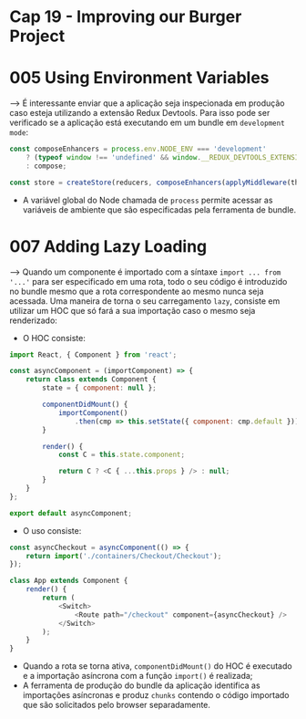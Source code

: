 # Cap 19 - Improving our Burger Project

# 005 Using Environment Variables
--> É interessante enviar que a aplicação seja inspecionada em produção caso esteja utilizando a extensão 
Redux Devtools. Para isso pode ser verificado se a aplicação está executando em um bundle em `development mode`:
```javascript
const composeEnhancers = process.env.NODE_ENV === 'development'
    ? (typeof window !== 'undefined' && window.__REDUX_DEVTOOLS_EXTENSION_COMPOSE__) || compose
    : compose;

const store = createStore(reducers, composeEnhancers(applyMiddleware(thunk)));
```
* A variável global do Node chamada de `process` permite acessar as variáveis de ambiente que são especificadas 
pela ferramenta de bundle.

# 007 Adding Lazy Loading
--> Quando um componente é importado com a síntaxe `import ... from '...'` para ser especificado em uma rota, 
todo o seu código é introduzido no bundle mesmo que a rota correspondente ao mesmo nunca seja acessada. Uma maneira 
de torna o seu carregamento `lazy`, consiste em utilizar um HOC que só fará a sua importação caso o mesmo seja 
renderizado:
* O HOC consiste:
```javascript
import React, { Component } from 'react';

const asyncComponent = (importComponent) => {
    return class extends Component {
        state = { component: null };

        componentDidMount() {
            importComponent()
                .then(cmp => this.setState({ component: cmp.default }));
        }

        render() {
            const C = this.state.component;

            return C ? <C { ...this.props } /> : null;
        }
    }
};

export default asyncComponent;
```
* O uso consiste:
```javascript
const asyncCheckout = asyncComponent(() => {
    return import('./containers/Checkout/Checkout');
});

class App extends Component {
    render() {
        return (
            <Switch>
                <Route path="/checkout" component={asyncCheckout} />
            </Switch>
        );
    }
}
```
* Quando a rota se torna ativa, `componentDidMount()` do HOC é executado e a importação asíncrona com a função 
`import()` é realizada;
* A ferramenta de produção do bundle da aplicação identifica as importações asíncronas e produz `chunks` contendo 
o código importado que são solicitados pelo browser separadamente.